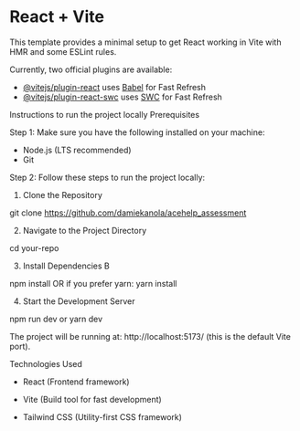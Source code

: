 # React + Vite

This template provides a minimal setup to get React working in Vite with HMR and some ESLint rules.

Currently, two official plugins are available:

- [@vitejs/plugin-react](https://github.com/vitejs/vite-plugin-react/blob/main/packages/plugin-react/README.md) uses [Babel](https://babeljs.io/) for Fast Refresh
- [@vitejs/plugin-react-swc](https://github.com/vitejs/vite-plugin-react-swc) uses [SWC](https://swc.rs/) for Fast Refresh


Instructions to run the project locally
Prerequisites

Step 1: Make sure you have the following installed on your machine:

- Node.js (LTS recommended)
- Git

Step 2: Follow these steps to run the project locally:

1. Clone the Repository

git clone https://github.com/damiekanola/acehelp_assessment


2. Navigate to the Project Directory

cd your-repo

3. Install Dependencies B

npm install OR  if you prefer yarn:  yarn install

4. Start the Development Server

npm run dev or yarn dev

The project will be running at: http://localhost:5173/ (this is the default Vite port).

Technologies Used

- React (Frontend framework)

- Vite (Build tool for fast development)

- Tailwind CSS (Utility-first CSS framework)
